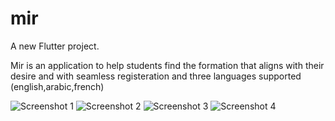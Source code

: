 # mir

A new Flutter project.

Mir is an application to help students find the formation that aligns with their desire and with seamless registeration and three languages supported (english,arabic,french)

![Screenshot 1](appimages/Screenshot_1698308076.png)
![Screenshot 2](appimages/Screenshot_1705753288.png)
![Screenshot 3](appimages/Screenshot_1705753054.png)
![Screenshot 4](appimages/Screenshot_1705753131.png)
